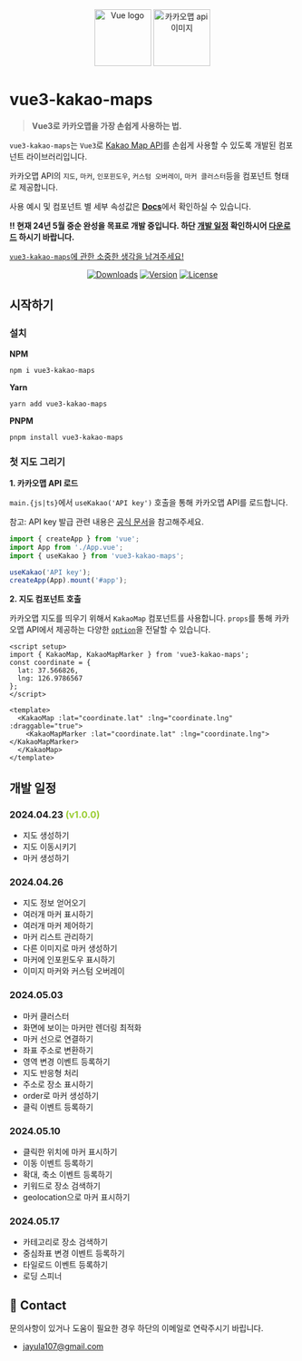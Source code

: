 <div align="center"><a href="https://vuejs.org">
  <img width="100" src="https://vuejs.org/images/logo.png" alt="Vue logo"></a>
  <img width="100" src="https://drive.google.com/uc?export=view&id=1nIhN4NpBOQaY-jwYnzP7yMtMVvKAI18g" alt="카카오맵 api 이미지" width="200"/>
</div>

<h1>vue3-kakao-maps</h1>

> **Vue3로 카카오맵을 가장 손쉽게 사용하는 법.**

`vue3-kakao-maps`는 `Vue3`로 [Kakao Map API](https://apis.map.kakao.com/)를 손쉽게 사용할 수 있도록 개발된 컴포넌트 라이브러리입니다.

카카오맵 API의 `지도`, `마커`, `인포윈도우`, `커스텀 오버레이`, `마커 클러스터`등을 컴포넌트 형태로 제공합니다.

사용 예시 및 컴포넌트 별 세부 속성값은 [**Docs**](https://6620c768715fd00a32d656ec-mpdjongclw.chromatic.com/?path=/docs/stories-readme--component)에서 확인하실 수 있습니다.

**!! 현재 24년 5월 중순 완성을 목표로 개발 중입니다. 하단 [개발 일정](#개발-일정) 확인하시어 [다운로드](https://www.npmjs.com/package/vue3-kakao-maps) 하시기 바랍니다.**

[`vue3-kakao-maps`에 관한 소중한 생각을 남겨주세요!](https://forms.gle/qZty6EQDRD8Q3b3i9)

<p align="center">
<!--   <a href="https://circleci.com/gh/vuejs/vue/tree/dev"><img src="https://img.shields.io/circleci/project/github/vuejs/vue/dev.svg?sanitize=true" alt="Build Status"></a>
  <a href="https://codecov.io/github/vuejs/vue?branch=dev"><img src="https://img.shields.io/codecov/c/github/vuejs/vue/dev.svg?sanitize=true" alt="Coverage Status"></a> -->
  <a href="https://npmcharts.com/compare/vue3-kakao-maps?minimal=true"><img src="https://img.shields.io/npm/dm/vue3-kakao-maps.svg?sanitize=true" alt="Downloads"></a>
  <a href="https://www.npmjs.com/package/vue3-kakao-maps"><img src="https://img.shields.io/npm/v/vue3-kakao-maps.svg?sanitize=true" alt="Version"></a>
  <a href="https://www.npmjs.com/package/vue"><img src="https://img.shields.io/npm/l/vue.svg?sanitize=true" alt="License"></a>
</p>

## 시작하기

### 설치

**NPM**

```
npm i vue3-kakao-maps
```

**Yarn**

```
yarn add vue3-kakao-maps
```

**PNPM**

```
pnpm install vue3-kakao-maps
```

### 첫 지도 그리기

**1. 카카오맵 API 로드**

`main.{js|ts}`에서 `useKakao('API key')` 호출을 통해 카카오맵 API를 로드합니다.

참고: API key 발급 관련 내용은 [공식 문서](https://apis.map.kakao.com/web/guide/)을 참고해주세요.

```js
import { createApp } from 'vue';
import App from './App.vue';
import { useKakao } from 'vue3-kakao-maps';

useKakao('API key');
createApp(App).mount('#app');
```

**2. 지도 컴포넌트 호출**

카카오맵 지도를 띄우기 위해서 `KakaoMap` 컴포넌트를 사용합니다. `props`를 통해 카카오맵 API에서 제공하는 다양한 [`option`](https://apis.map.kakao.com/web/documentation/#Map)을 전달할 수 있습니다.

```vue
<script setup>
import { KakaoMap, KakaoMapMarker } from 'vue3-kakao-maps';
const coordinate = {
  lat: 37.566826,
  lng: 126.9786567
};
</script>

<template>
  <KakaoMap :lat="coordinate.lat" :lng="coordinate.lng" :draggable="true">
    <KakaoMapMarker :lat="coordinate.lat" :lng="coordinate.lng"></KakaoMapMarker>
  </KakaoMap>
</template>
```

## 개발 일정

### 2024.04.23 <span style="color:yellowgreen; font-weight:bold">(v1.0.0)</span>

- 지도 생성하기
- 지도 이동시키기
- 마커 생성하기

### 2024.04.26

- 지도 정보 얻어오기
- 여러개 마커 표시하기
- 여러개 마커 제어하기
- 마커 리스트 관리하기
- 다른 이미지로 마커 생성하기
- 마커에 인포윈도우 표시하기
- 이미지 마커와 커스텀 오버레이

### 2024.05.03

- 마커 클러스터
- 화면에 보이는 마커만 렌더링 최적화
- 마커 선으로 연결하기
- 좌표 주소로 변환하기
- 영역 변경 이벤트 등록하기
- 지도 반응형 처리
- 주소로 장소 표시하기
- order로 마커 생성하기
- 클릭 이벤트 등록하기

### 2024.05.10

- 클릭한 위치에 마커 표시하기
- 이동 이벤트 등록하기
- 확대, 축소 이벤트 등록하기
- 키워드로 장소 검색하기
- geolocation으로 마커 표시하기

### 2024.05.17

- 카테고리로 장소 검색하기
- 중심좌표 변경 이벤트 등록하기
- 타일로드 이벤트 등록하기
- 로딩 스피너

## 📧 Contact

문의사항이 있거나 도움이 필요한 경우 하단의 이메일로 연락주시기 바립니다.

- jayula107@gmail.com
